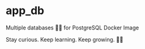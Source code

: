 # app_db

Multiple databases 🐳🐳 for PostgreSQL Docker Image


<!-- INSPIRATIONAL_QUOTE_START -->
Stay curious. Keep learning. Keep growing.
🧑‍💻
<!-- INSPIRATIONAL_QUOTE_END -->
